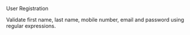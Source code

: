 User Registration

Validate first name, last name, mobile number, email and password using regular expressions.